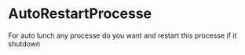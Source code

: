 # AutoRestartProcesse
For auto lunch any processe do you want and restart this processe if it shutdown